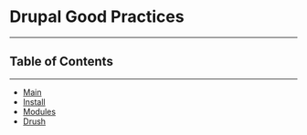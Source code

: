 # Drupal Good Practices
* * *

## Table of Contents
* * *

- [Main](pages/MAIN.md)
- [Install](pages/INSTALL.md)
- [Modules](pages/MODULES.md)
- [Drush](pages/DRUSH.md)
